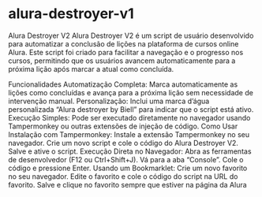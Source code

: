 # alura-destroyer-v1
Alura Destroyer V2
Alura Destroyer V2 é um script de usuário desenvolvido para automatizar a conclusão de lições na plataforma de cursos online Alura. Este script foi criado para facilitar a navegação e o progresso nos cursos, permitindo que os usuários avancem automaticamente para a próxima lição após marcar a atual como concluída.

Funcionalidades
Automatização Completa: Marca automaticamente as lições como concluídas e avança para a próxima lição sem necessidade de intervenção manual.
Personalização: Inclui uma marca d’água personalizada “Alura destroyer by Biell” para indicar que o script está ativo.
Execução Simples: Pode ser executado diretamente no navegador usando Tampermonkey ou outras extensões de injeção de código.
Como Usar
Instalação com Tampermonkey:
Instale a extensão Tampermonkey no seu navegador.
Crie um novo script e cole o código do Alura Destroyer V2.
Salve e ative o script.
Execução Direta no Navegador:
Abra as ferramentas de desenvolvedor (F12 ou Ctrl+Shift+J).
Vá para a aba “Console”.
Cole o código e pressione Enter.
Usando um Bookmarklet:
Crie um novo favorito no seu navegador.
Edite o favorito e cole o código do script na URL do favorito.
Salve e clique no favorito sempre que estiver na página da Alura
